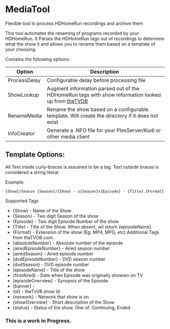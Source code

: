 # MediaTool
Flexible tool to process HDHomeRun recordings and archive them

This tool automates the renaming of programs recorded by your HDHomeRun. It Parses the HDHomeRun tags out of recordings to determine what the show it and allows you to rename them based on a template of your choosing.

Contains the following options:

Option | Description
------------ | -------------
ProcessDelay | Configurable delay before processing file
ShowLookup | Augment information parsed out of the HDHomeRun tags with show information looked up from [theTVDB](https://www.thetvdb.com/)
RenameMedia | Rename the show based on a configurable template. Will create the directory if it does not exist
InfoCreator | Generate a .NFO file for your PlexServer/Kodi or other media client


Template Options:
-----------
All Text inside curly-braces is assumed to be a tag. Text outside braces is considered a string literal.

Example:

`{Show}/Season {Season}/{Show} - s{Season}s{Episode} - {Title}.{Format}`

Supported Tags
- {Show} - Name of the Show
- {Season} - Two digit Season of the show
- {Episode} - Two digit Episode Number of the show
- {Title} - Title of the Show. When absent, wil return {episodeName}
- {Format} - Extension of the show (Eg: MP4, MPG, etc)
Additional Tags from theTVDB.com:
- {absoluteNumber} - Absolute number of the episode
- {airedEpisodeNumber} - Aired season number
- {airedSeason} - Aired episode number
- {dvdEpisodeNumber} - DVD season number
- {dvdSeason} - DVD episode number
- {episodeName} - Title of the show
- {firstAired} - Date when Episode was originally showwn on TV
- {episodeOverview} - Synopsis of the Episode
- {banner} -
- {id} - theTvVB show Id
- {network} - Network that show is on
- {showOverview} - Short description of the Show
- {status} - Status of the show. One of: Continuing, Ended



### This is a work in Progress.
